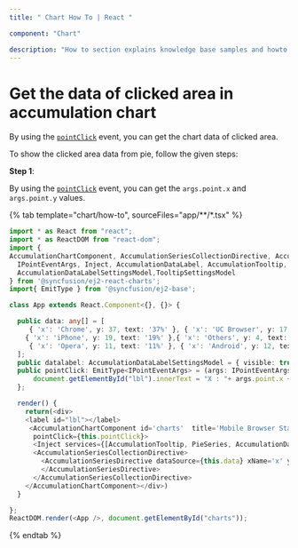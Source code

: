 ```yaml
---
title: " Chart How To | React "

component: "Chart"

description: "How to section explains knowledge base samples and howto access different types properties and events of the chart."
---
```


# Get the data of clicked area in accumulation chart

By using the [`pointClick`](./api-accumulationChart.html#pointClick-emittypeIPointEventArgs) event, you can get the chart data of clicked area.

To show the clicked area data from pie, follow the given steps:

**Step 1**:

By using the [`pointClick`](./api-accumulationChart.html#pointClick-emittypeIPointEventArgs) event, you can get the `args.point.x` and `args.point.y` values.

{% tab template="chart/how-to", sourceFiles="app/**/*.tsx" %}

```typescript
import * as React from "react";
import * as ReactDOM from "react-dom";
import {
AccumulationChartComponent, AccumulationSeriesCollectionDirective, AccumulationSeriesDirective,
  IPointEventArgs, Inject, AccumulationDataLabel, AccumulationTooltip, PieSeries,
  AccumulationDataLabelSettingsModel,TooltipSettingsModel
} from '@syncfusion/ej2-react-charts';
import{ EmitType } from '@syncfusion/ej2-base';

class App extends React.Component<{}, {}> {

  public data: any[] = [
     { 'x': 'Chrome', y: 37, text: '37%' }, { 'x': 'UC Browser', y: 17, text: '17%' },
    { 'x': 'iPhone', y: 19, text: '19%' },{ 'x': 'Others', y: 4, text: '4%' },
     { 'x': 'Opera', y: 11, text: '11%' }, { 'x': 'Android', y: 12, text: '12%' }
  ];
  public datalabel: AccumulationDataLabelSettingsModel = { visible: true, position: 'Inside', name: 'text' };
  public pointClick: EmitType<IPointEventArgs> = (args: IPointEventArgs): void => {
      document.getElementById("lbl").innerText = "X : "+ args.point.x + "\nY : "+ args.point.y;
  };

  render() {
    return(<div>
    <label id="lbl"></label>
     <AccumulationChartComponent id='charts'  title='Mobile Browser Statistics'
      pointClick={this.pointClick}>
      <Inject services={[AccumulationTooltip, PieSeries, AccumulationDataLabel]} />
      <AccumulationSeriesCollectionDirective>
        <AccumulationSeriesDirective dataSource={this.data} xName='x' yName='y' radius='70%' dataLabel={this.datalabel}>
        </AccumulationSeriesDirective>
      </AccumulationSeriesCollectionDirective>
    </AccumulationChartComponent></div>)
  }

};
ReactDOM.render(<App />, document.getElementById("charts"));
```

{% endtab %}